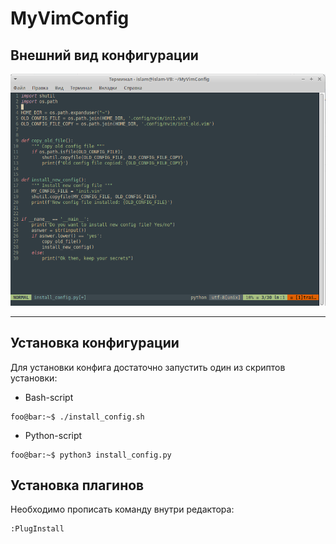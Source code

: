 # MyVimConfig

## Внешний вид конфигурации

![Screenshot](Screenshots/vim_screenshot.png)
____

## Установка конфигурации
Для установки конфига достаточно запустить один из скриптов установки:
* Bash-script
```console
foo@bar:~$ ./install_config.sh
```
* Python-script
```console
foo@bar:~$ python3 install_config.py
```

## Установка плагинов
Необходимо прописать команду внутри редактора:
```console
:PlugInstall
```
